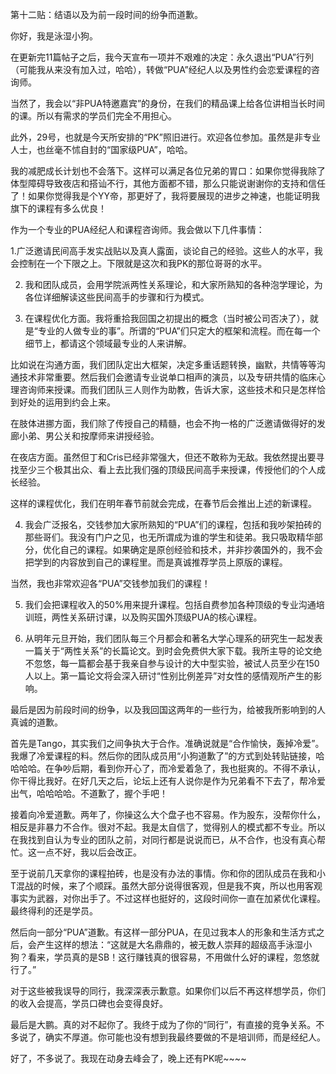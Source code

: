 第十二贴：结语以及为前一段时间的纷争而道歉。

你好，我是泳湿小狗。

在更新完11篇帖子之后，我今天宣布一项并不艰难的决定：永久退出“PUA”行列（可能我从来没有加入过，哈哈），转做“PUA”经纪人以及男性约会恋爱课程的咨询师。

当然了，我会以“非PUA特邀嘉宾”的身份，在我们的精品课上给各位讲相当长时间的课。所以有需求的学员们完全不用担心。

此外，29号，也就是今天所安排的“PK”照旧进行。欢迎各位参加。虽然是非专业人士，也丝毫不怵自封的“国家级PUA”，哈哈。

我的减肥成长计划也不会落下。这样可以满足各位兄弟的胃口：如果你觉得我除了体型障碍导致夜店和搭讪不行，其他方面都不错，那么只能说谢谢你的支持和信任了！如果你觉得我是个YY帝，那更好了，我将要展现的进步之神速，也能证明我旗下的课程有多么优良！

作为一个专业的PUA经纪人和课程咨询师。我会做以下几件事情：

1.广泛邀请民间高手发实战贴以及真人露面，谈论自己的经验。这些人的水平，我会控制在一个下限之上。下限就是这次和我PK的那位哥哥的水平。

2. 我和团队成员，会用学院派两性关系理论，和大家所熟知的各种泡学理论，为各位详细解读这些民间高手的步骤和行为模式。

3. 在课程优化方面。我将重拾我回国之初提出的概念（当时被公司否决了），就是“专业的人做专业的事”。所谓的“PUA”们只定大的框架和流程。而在每一个细节上，都请这个领域最专业的人来讲解。

比如说在沟通方面，我们团队定出大框架，决定多重话题转换，幽默，共情等等沟通技术非常重要。然后我们会邀请专业说单口相声的演员，以及专研共情的临床心理咨询师来授课。而我们团队三人则作为助教，告诉大家，这些技术和只是怎样恰到好处的运用到约会上来。

在肢体进挪方面，我们除了传授自己的精髓，也会不拘一格的广泛邀请做得好的发廊小弟、男公关和按摩师来讲授经验。

在夜店方面。虽然但丁和Cris已经非常强大，但还不敢称为无敌。我依然提出要寻找至少三个极其出众、看上去比我们强的顶级民间高手来授课，传授他们的个人成长经验。

这样的课程优化，我们在明年春节前就会完成，在春节后会推出上述的新课程。

4. 我会广泛报名，交钱参加大家所熟知的“PUA”们的课程，包括和我吵架拍砖的那些哥们。我没有门户之见，也无所谓成为谁的学生和徒弟。我只吸取精华部分，优化自己的课程。如果确定是原创经验和技术，并非抄袭国外的，我不会把学到的内容放到自己的课程里。而是真诚推荐学员上原版的课程。

当然，我也非常欢迎各“PUA”交钱参加我们的课程！

5. 我们会把课程收入的50%用来提升课程。包括自费参加各种顶级的专业沟通培训班，两性关系研讨课，以及购买国外顶级PUA的核心课程。

6. 从明年元旦开始，我们团队每三个月都会和著名大学心理系的研究生一起发表一篇关于“两性关系”的长篇论文。到时会免费供大家下载。我所主导的论文绝不忽悠，每一篇都会基于我亲自参与设计的大中型实验，被试人员至少在150人以上。第一篇论文将会深入研讨“性别比例差异”对女性的感情观所产生的影响。

最后是因为前段时间的纷争，以及我回国这两年的一些行为，给被我所影响到的人真诚的道歉。

首先是Tango，其实我们之间争执大于合作。准确说就是“合作愉快，轰掉冷爱”。我爆了冷爱课程的料。然后你的团队成员用“小狗道歉了”的方式到处转贴链接，哈哈哈哈。在争吵后期，看到你开心了，而冷爱着急了，我也挺爽的。不得不承认，你干得比我好。在好几天之后，论坛上还有人说你是作为兄弟看不下去了，帮冷爱出气，哈哈哈哈。不道歉了，握个手吧！

接着向冷爱道歉。两年了，你操这么大个盘子也不容易。作为股东，没帮你什么，相反是非暴力不合作。很对不起。我是太自信了，觉得别人的模式都不专业。所以在我找到自认为专业的团队之前，对同行都是说说而已，从不合作，也没有真心帮忙。这一点不好，我以后会改正。

至于说前几天拿你的课程拍砖，也是没有办法的事情。你和你的团队成员在我和小T混战的时候，来了个顺踩。虽然大部分说得很客观，但是我不爽，所以也用客观事实为武器，对你出手了。不过这样也挺好的，这段时间你一直在加紧优化课程。最终得利的还是学员。

然后向一部分“PUA”道歉。有这样一部分PUA，在见过我本人的形象和生活方式之后，会产生这样的想法：“这就是大名鼎鼎的，被无数人崇拜的超级高手泳湿小狗？看来，学员真的是SB！这行赚钱真的很容易，不用做什么好的课程，忽悠就行了。” 

对于这些被我误导的同行，我深深表示歉意。如果你们以后不再这样想学员，你们的收入会提高，学员口碑也会变得良好。

最后是大鹏。真的对不起你了。我终于成为了你的“同行”，有直接的竞争关系。不多说了，确实不厚道。你可能也没有想到我最终要做的不是培训师，而是经纪人。

好了，不多说了。我现在动身去峰会了，晚上还有PK呢~~~~